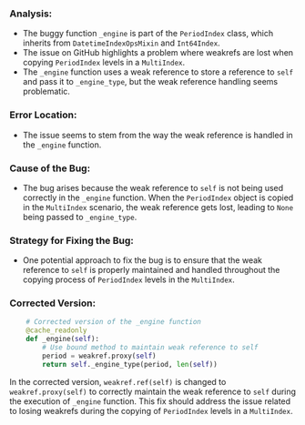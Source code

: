 ### Analysis:
- The buggy function `_engine` is part of the `PeriodIndex` class, which inherits from `DatetimeIndexOpsMixin` and `Int64Index`.
- The issue on GitHub highlights a problem where weakrefs are lost when copying `PeriodIndex` levels in a `MultiIndex`.
- The `_engine` function uses a weak reference to store a reference to `self` and pass it to `_engine_type`, but the weak reference handling seems problematic.

### Error Location:
- The issue seems to stem from the way the weak reference is handled in the `_engine` function.

### Cause of the Bug:
- The bug arises because the weak reference to `self` is not being used correctly in the `_engine` function. When the `PeriodIndex` object is copied in the `MultiIndex` scenario, the weak reference gets lost, leading to `None` being passed to `_engine_type`.

### Strategy for Fixing the Bug:
- One potential approach to fix the bug is to ensure that the weak reference to `self` is properly maintained and handled throughout the copying process of `PeriodIndex` levels in the `MultiIndex`.

### Corrected Version:
```python
    # Corrected version of the _engine function
    @cache_readonly
    def _engine(self):
        # Use bound method to maintain weak reference to self
        period = weakref.proxy(self)
        return self._engine_type(period, len(self))
```

In the corrected version, `weakref.ref(self)` is changed to `weakref.proxy(self)` to correctly maintain the weak reference to `self` during the execution of `_engine` function. This fix should address the issue related to losing weakrefs during the copying of `PeriodIndex` levels in a `MultiIndex`.